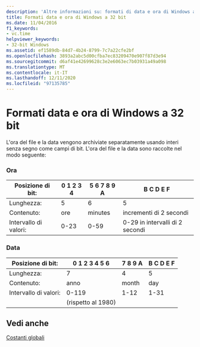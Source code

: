 ```yaml
---
description: 'Altre informazioni su: formati di data e ora di Windows a 32 bit'
title: Formati data e ora di Windows a 32 bit
ms.date: 11/04/2016
f1_keywords:
- vc.time
helpviewer_keywords:
- 32-bit Windows
ms.assetid: ef1589db-84d7-4b24-8799-7c7a22cfe2bf
ms.openlocfilehash: 3893a2abc5d00cfba7ec83209470e907f87d3e94
ms.sourcegitcommit: d6af41e42699628c3e2e6063ec7b03931a49a098
ms.translationtype: MT
ms.contentlocale: it-IT
ms.lasthandoff: 12/11/2020
ms.locfileid: "97135785"
---
```

# <a name="32-bit-windows-timedate-formats"></a>Formati data e ora di Windows a 32 bit

L'ora del file e la data vengono archiviate separatamente usando interi senza segno come campi di bit. L'ora del file e la data sono raccolte nel modo seguente:

### <a name="time"></a>Ora

|Posizione di bit:|0   1   2   3   4|5   6   7   8   9   A|B   C   D   E   F|
|-------------------|-----------------------|---------------------------|-----------------------|
|Lunghezza:|5|6|5|
|Contenuto:|ore|minutes|incrementi di 2 secondi|
|Intervallo di valori:|0-23|0-59|0-29 in intervalli di 2 secondi|

### <a name="date"></a>Data

|Posizione di bit:|0   1   2   3   4   5   6|7   8   9   A|B   C   D   E   F|
|-------------------|-------------------------------|-------------------|-----------------------|
|Lunghezza:|7|4|5|
|Contenuto:|anno|month|day|
|Intervallo di valori:|0-119|1-12|1-31|
||(rispetto al 1980)|||

## <a name="see-also"></a>Vedi anche

[Costanti globali](../c-runtime-library/global-constants.md)
